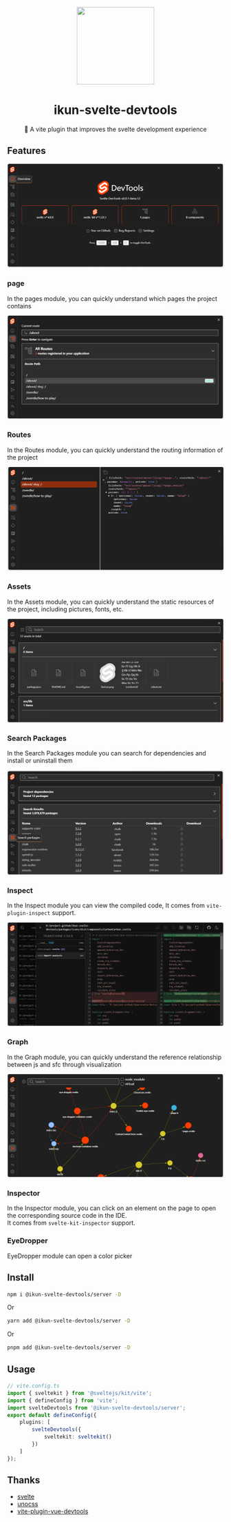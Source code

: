 <p align="center">
  <img src="https://ikun-ui.netlify.app/logo.svg" width="180" height="180"/>
</p>
<h1 align="center">
ikun-svelte-devtools
</h1>
<p align="center">
🍨 A vite plugin that improves the svelte development experience
</p>

## Features

![overview.png](public%2Foverview.png)

### page

In the pages module, you can quickly understand which pages the project contains

![page.png](public%2Fpage.png)

### Routes

In the Routes module, you can quickly understand the routing information of the project

![router.png](public%2Frouter.png)

### Assets

In the Assets module, you can quickly understand the static resources of the project, including pictures, fonts, etc.

![assets.png](public%2Fassets.png)

### Search Packages

In the Search Packages module you can search for dependencies and install or uninstall them

![search-package.png](public%2Fsearch-package.png)

### Inspect

In the Inspect module you can view the compiled code, It comes from `vite-plugin-inspect` support.

![inpect.png](public%2Finpect.png)

### Graph

In the Graph module, you can quickly understand the reference relationship between js and sfc through visualization

![graph.png](public%2Fgraph.png)

### Inspector

In the Inspector module, you can click on an element on the page to open the corresponding source code in the IDE.  
It comes from `svelte-kit-inspector` support.

### EyeDropper

EyeDropper module can open a color picker

## Install

```bash
npm i @ikun-svelte-devtools/server -D
```

Or

```bash
yarn add @ikun-svelte-devtools/server -D
```

Or

```bash
pnpm add @ikun-svelte-devtools/server -D
```

## Usage

```ts
// vite.config.ts
import { sveltekit } from '@sveltejs/kit/vite';
import { defineConfig } from 'vite';
import svelteDevtools from '@ikun-svelte-devtools/server';
export default defineConfig({
	plugins: [
		svelteDevtools({
			sveltekit: sveltekit()
		})
	]
});
```

## Thanks

- [svelte](https://github.com/sveltejs/svelte)
- [unocss](https://github.com/nuxt/devtools)
- [vite-plugin-vue-devtools](https://github.com/webfansplz/vite-plugin-vue-devtools)
